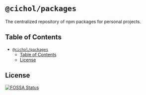 # `@cichol/packages`

The centralized repository of npm packages for personal projects.

## Table of Contents

- [`@cichol/packages`](#cicholpackages)
  - [Table of Contents](#table-of-contents)
  - [License](#license)

## License

[![FOSSA Status](https://app.fossa.com/api/projects/git%2Bgithub.com%2Fmorrighan%2Fpackages.svg?type=large)](https://app.fossa.com/projects/git%2Bgithub.com%2Fmorrighan%2Fpackages?ref=badge_large)
